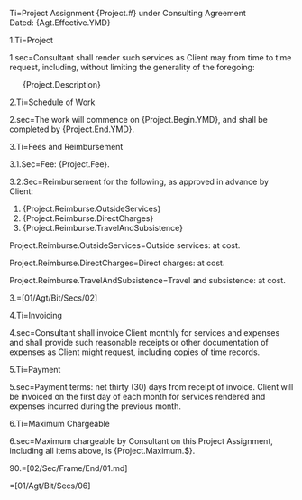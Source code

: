 Ti=Project Assignment {Project.#} under Consulting Agreement <br>Dated: {Agt.Effective.YMD}

1.Ti=Project

1.sec=Consultant shall render such services as Client may from time to time request, including, without limiting the generality of the foregoing:<ul type="none"><li>{Project.Description}</ul>

2.Ti=Schedule of Work

2.sec=The work will commence on {Project.Begin.YMD}, and shall be completed by {Project.End.YMD}.

3.Ti=Fees and Reimbursement

3.1.Sec=Fee: {Project.Fee}.
  
3.2.Sec=Reimbursement for the following, as approved in advance by Client:<ol><li>{Project.Reimburse.OutsideServices}<li>{Project.Reimburse.DirectCharges}<li>{Project.Reimburse.TravelAndSubsistence}</ol>

Project.Reimburse.OutsideServices=Outside services: at cost.

Project.Reimburse.DirectCharges=Direct charges: at cost.

Project.Reimburse.TravelAndSubsistence=Travel and subsistence: at cost.

3.=[01/Agt/Bit/Secs/02]

4.Ti=Invoicing

4.sec=Consultant shall invoice Client monthly for services and expenses and shall provide such reasonable receipts or other documentation of expenses as Client might request, including copies of time records.

5.Ti=Payment

5.sec=Payment terms: net thirty (30) days from receipt of invoice.  Client will be invoiced on the first day of each month for services rendered and expenses incurred during the previous month.

6.Ti=Maximum Chargeable

6.sec=Maximum chargeable by Consultant on this Project Assignment, including all items above, is {Project.Maximum.$}.
 
90.=[02/Sec/Frame/End/01.md]

=[01/Agt/Bit/Secs/06]